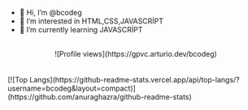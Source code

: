 - 👋 Hi, I’m @bcodeg
- 👀 I’m interested in HTML,CSS,JAVASCRİPT
- 🌱 I’m currently learning JAVASCRİPT <br> <br>
<center>![Profile views](https://gpvc.arturio.dev/bcodeg)</center> <br> <br>
[![Top Langs](https://github-readme-stats.vercel.app/api/top-langs/?username=bcodeg&layout=compact)](https://github.com/anuraghazra/github-readme-stats) <br>

<!---
bcodeg/bcodeg is a ✨ special ✨ repository because its `README.md` (this file) appears on your GitHub profile.
You can click the Preview link to take a look at your changes.
--->
